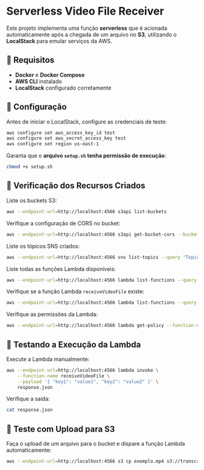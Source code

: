 # Serverless Video File Receiver

Este projeto implementa uma função **serverless** que é acionada automaticamente após a chegada de um arquivo no **S3**, utilizando o **LocalStack** para emular serviços da AWS.

## 📌 Requisitos
- **Docker** e **Docker Compose**
- **AWS CLI** instalado
- **LocalStack** configurado corretamente

## 🔧 Configuração

Antes de iniciar o LocalStack, configure as credenciais de teste:

```sh
aws configure set aws_access_key_id test
aws configure set aws_secret_access_key test
aws configure set region us-east-1
```

Garanta que o **arquivo `setup.sh` tenha permissão de execução**:

```sh
chmod +x setup.sh
```

## 🚀 Verificação dos Recursos Criados

Liste os buckets S3:

```sh
aws --endpoint-url=http://localhost:4566 s3api list-buckets
```

Verifique a configuração de CORS no bucket:

```sh
aws --endpoint-url=http://localhost:4566 s3api get-bucket-cors --bucket transcription-bucket
```

Liste os tópicos SNS criados:

```sh
aws --endpoint-url=http://localhost:4566 sns list-topics --query "Topics[?contains(TopicArn, 'transcription-topic')].TopicArn" --output text
```

Liste todas as funções Lambda disponíveis:

```sh
aws --endpoint-url=http://localhost:4566 lambda list-functions --query "Functions[].FunctionName"
```

Verifique se a função Lambda `receiveVideoFile` existe:

```sh
aws --endpoint-url=http://localhost:4566 lambda list-functions --query "Functions[?FunctionName=='receiveVideoFile'].FunctionName" --output text
```

Verifique as permissões da Lambda:

```sh
aws --endpoint-url=http://localhost:4566 lambda get-policy --function-name receiveVideoFile --query "Policy" --output text
```

## 📡 Testando a Execução da Lambda

Execute a Lambda manualmente:

```sh
aws --endpoint-url=http://localhost:4566 lambda invoke \
    --function-name receiveVideoFile \
    --payload '{ "key1": "value1", "key2": "value2" }' \
    response.json
```

Verifique a saída:

```sh
cat response.json
```

## 📂 Teste com Upload para S3

Faça o upload de um arquivo para o bucket e dispare a função Lambda automaticamente:

```sh
aws --endpoint-url=http://localhost:4566 s3 cp exemplo.mp4 s3://transcription-bucket/video-download-from-front-end/
```
